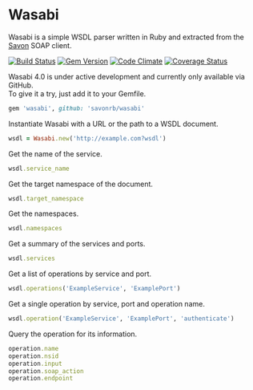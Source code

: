 # Wasabi

Wasabi is a simple WSDL parser written in Ruby and extracted from the
[Savon](https://github.com/savonrb/savon) SOAP client.

[![Build Status](https://secure.travis-ci.org/savonrb/wasabi.png)](http://travis-ci.org/savonrb/wasabi)
[![Gem Version](https://badge.fury.io/rb/wasabi.png)](http://badge.fury.io/rb/wasabi)
[![Code Climate](https://codeclimate.com/github/savonrb/wasabi.png)](https://codeclimate.com/github/savonrb/wasabi)
[![Coverage Status](https://coveralls.io/repos/savonrb/wasabi/badge.png?branch=master)](https://coveralls.io/r/savonrb/wasabi)


Wasabi 4.0 is under active development and currently only available via GitHub.  
To give it a try, just add it to your Gemfile.

``` ruby
gem 'wasabi', github: 'savonrb/wasabi'
```

Instantiate Wasabi with a URL or the path to a WSDL document.

``` ruby
wsdl = Wasabi.new('http://example.com?wsdl')
```

Get the name of the service.

``` ruby
wsdl.service_name
```

Get the target namespace of the document.

``` ruby
wsdl.target_namespace
```

Get the namespaces.

``` ruby
wsdl.namespaces
```

Get a summary of the services and ports.

``` ruby
wsdl.services
```

Get a list of operations by service and port.

``` ruby
wsdl.operations('ExampleService', 'ExamplePort')
```

Get a single operation by service, port and operation name.

``` ruby
wsdl.operation('ExampleService', 'ExamplePort', 'authenticate')
```

Query the operation for its information.

``` ruby
operation.name
operation.nsid
operation.input
operation.soap_action
operation.endpoint
```
